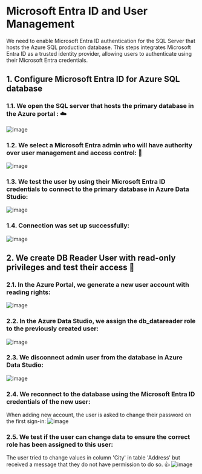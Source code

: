 # Microsoft Entra ID and User Management 
We need to enable Microsoft Entra ID authentication for the SQL Server that hosts the Azure SQL production database. This steps integrates Microsoft Entra ID as a trusted identity provider, allowing users to authenticate using their Microsoft Entra credentials.

## 1.  Configure Microsoft Entra ID for Azure SQL database
### 1.1.  We open the SQL server that hosts the primary database in the Azure portal : ☁️
![image](https://github.com/ZCHAnalytics/azure-database-migration319/assets/146954022/d3ef9321-2cb0-4cee-9978-66720f05a090)

### 1.2.  We select a Microsoft Entra admin who will have authority over user management and access control: 📝 
![image](https://github.com/ZCHAnalytics/azure-database-migration319/assets/146954022/d5c4f029-ccf7-4608-8b09-955a8754480d)

### 1.3.  We test the user by using their Microsoft Entra ID credentials to connect to the primary database in Azure Data Studio: 
![image](https://github.com/ZCHAnalytics/azure-database-migration319/assets/146954022/ce867af5-ba32-42a7-9cb5-252edd0219b3)

### 1.4.  Connection was set up successfully: 
![image](https://github.com/ZCHAnalytics/azure-database-migration319/assets/146954022/51d5ddbb-0069-4ae5-956c-b265a88f5f9f)

## 2.  We create DB Reader User with read-only privileges and test their access 📗
### 2.1.  In the Azure Portal, we generate a new user account with reading rights:
![image](https://github.com/ZCHAnalytics/azure-database-migration319/assets/146954022/fcb55e68-9ca3-492c-b3b5-17315e4373c2)

### 2.2.  In the Azure Data Studio, we assign the db_datareader role to the previously created user:
![image](https://github.com/ZCHAnalytics/azure-database-migration319/assets/146954022/70e2ee5f-0cc6-4856-bd61-686ded5e5e5b)

### 2.3.  We disconnect admin user from the database in Azure Data Studio:
![image](https://github.com/ZCHAnalytics/azure-database-migration319/assets/146954022/9cf0963a-d030-42ed-a2e4-7e3c5fa2d0ab)

### 2.4.  We reconnect to the database using the Microsoft Entra ID credentials of the new user:
When adding new account, the user is asked to change their password on the first sign-in:
![image](https://github.com/ZCHAnalytics/azure-database-migration319/assets/146954022/4a4e7cac-742a-4346-a785-deb23904346c)

### 2.5.  We test if the user can change data to ensure the correct role has been assigned to this user:
The user tried to change values in column 'City' in table 'Address' but received a message that they do not have permission to do so. 👍
![image](https://github.com/ZCHAnalytics/azure-database-migration319/assets/146954022/9e00c509-7b5a-44f0-abd6-d30d6c25d484)

